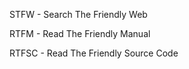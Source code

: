 STFW - Search The Friendly Web

RTFM - Read The Friendly Manual

RTFSC - Read The Friendly Source Code